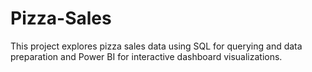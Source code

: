 # Pizza-Sales
This project explores pizza sales data using SQL for querying and data preparation and Power BI for interactive dashboard visualizations.
